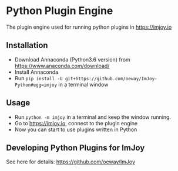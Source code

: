 # Python Plugin Engine
The plugin engine used for running python plugins in https://imjoy.io

## Installation
  * Download Annaconda (Python3.6 version) from https://www.anaconda.com/download/
  * Install Annaconda
  * Run `pip install -U git+https://github.com/oeway/ImJoy-Python#egg=imjoy` in a terminal window

## Usage
  * Run `python -m imjoy` in a terminal and keep the window running.
  * Go to https://imjoy.io, connect to the plugin engine
  * Now you can start to use plugins written in Python

## Developing Python Plugins for ImJoy

See here for details: https://github.com/oeway/ImJoy

